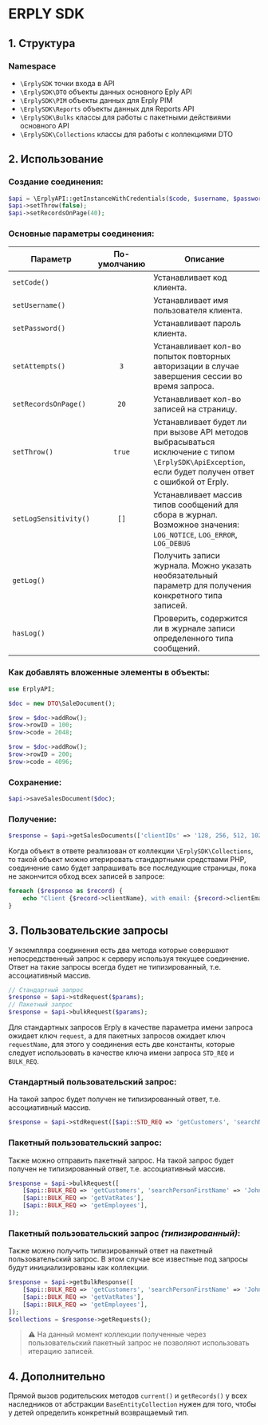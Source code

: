 # ERPLY SDK

## 1. Структура

### Namespace

* `\ErplySDK` точки входа в API
* `\ErplySDK\DTO` объекты данных основного Eply API
* `\ErplySDK\PIM` объекты данных для Erply PIM
* `\ErplySDK\Reports` объекты данных для Reports API
* `\ErplySDK\Bulks` классы для работы с пакетными действиями основного API
* `\ErplySDK\Collections` классы для работы с коллекциями DTO

## 2. Использование

### Создание соединения:
```php
$api = \ErplyAPI::getInstanceWithCredentials($code, $username, $password);
$api->setThrow(false);
$api->setRecordsOnPage(40);
```
### Основные параметры соединения:

| Параметр              | По-умолчанию | Описание                                                                                                                                              |
|-----------------------|:------------:|-------------------------------------------------------------------------------------------------------------------------------------------------------|
| `setCode()`           |              | Устанавливает код клиента.                                                                                                                            |
| `setUsername()`       |              | Устанавливает имя пользователя клиента.                                                                                                               |
| `setPassword()`       |              | Устанавливает пароль клиента.                                                                                                                         |
| `setAttempts()`       |     `3`      | Устанавливает кол-во попыток повторных авторизации в случае завершения сессии во время запроса.                                                       |
| `setRecordsOnPage()`  |     `20`     | Устанавливает кол-во записей на страницу.                                                                                                             |
| `setThrow()`          |    `true`    | Устанавливает будет ли при вызове API методов выбрасываться исключение с типом `\ErplySDK\ApiException`, если будет получен ответ с ошибкой от Erply. |
| `setLogSensitivity()` |     `[]`     | Устанавливает массив типов сообщений для сбора в журнал. Возможное значения: `LOG_NOTICE`, `LOG_ERROR`, `LOG_DEBUG`                                   |
| `getLog()`            |              | Получить записи журнала. Можно указать необязательный параметр для получения конкретного типа записей.                                                |
| `hasLog()`            |              | Проверить, содержится ли в журнале записи определенного типа сообщений.                                                                               |

### Как добавлять вложенные элементы в объекты:
```php
use ErplyAPI;

$doc = new DTO\SaleDocument();

$row = $doc->addRow();
$row->rowID = 100;
$row->code = 2048;

$row = $doc->addRow();
$row->rowID = 200;
$row->code = 4096;
```

### Сохранение:
```php
$api->saveSalesDocument($doc);
```

### Получение:
```php
$response = $api->getSalesDocuments(['clientIDs' => '128, 256, 512, 1024']);
```

Когда объект в ответе реализован от коллекции `\ErplySDK\Collections`,
то такой объект можно итерировать стандартными средствами PHP, 
соединение само будет запрашивать все последующие страницы, 
пока не закончится обход всех записей в запросе:

```php
foreach ($response as $record) {
    echo "Client {$record->clientName}, with email: {$record->clientEmail}" . PHP_EOL;
}
```

## 3. Пользовательские запросы
У экземпляра соединения есть два метода которые совершают непосредственный запрос к серверу используя текущее соединение.
Ответ на такие запросы всегда будет не типизированный, т.е. ассоциативный массив.

```php
// Стандартный запрос
$response = $api->stdRequest($params);  
// Пакетный запрос
$response = $api->bulkRequest($params);
```

Для стандартных запросов Erply в качестве параметра имени запроса ожидает ключ `request`, 
а для пакетных запросов ожидает ключ `requestName`, для этого у соединения есть две константы, 
которые следует использовать в качестве ключа имени запроса `STD_REQ` и `BULK_REQ`.

### Стандартный пользовательский запрос:
На такой запрос будет получен не типизированный ответ, т.е. ассоциативный массив.
```php
$response = $api->stdRequest([$api::STD_REQ => 'getCustomers', 'searchName' => 'John']);
```

### Пакетный пользовательский запрос:
Также можно отправить пакетный запрос. 
На такой запрос будет получен не типизированный ответ, т.е. ассоциативный массив.
```php
$response = $api->bulkRequest([
    [$api::BULK_REQ => 'getCustomers', 'searchPersonFirstName' => 'John'],
    [$api::BULK_REQ => 'getVatRates'],
    [$api::BULK_REQ => 'getEmployees'],
]);
```

### Пакетный пользовательский запрос _(типизированный)_:
Также можно получить типизированный ответ на пакетный пользовательский запрос.
В этом случае все известные под запросы будут инициализированы как коллекции.
```php
$response = $api->getBulkResponse([
    [$api::BULK_REQ => 'getCustomers', 'searchPersonFirstName' => 'John'],
    [$api::BULK_REQ => 'getVatRates'],
    [$api::BULK_REQ => 'getEmployees'],
]);
$collections = $response->getRequests();
```

> ⚠️ На данный момент коллекции полученные 
> через пользовательский пакетный запрос не позволяют использовать итерацию записей. 


## 4. Дополнительно

Прямой вызов родительских методов `current()` и `getRecords()` 
у всех наследников от абстракции `BaseEntityCollection` нужен для того, 
чтобы у детей определить конкретный возвращаемый тип.

